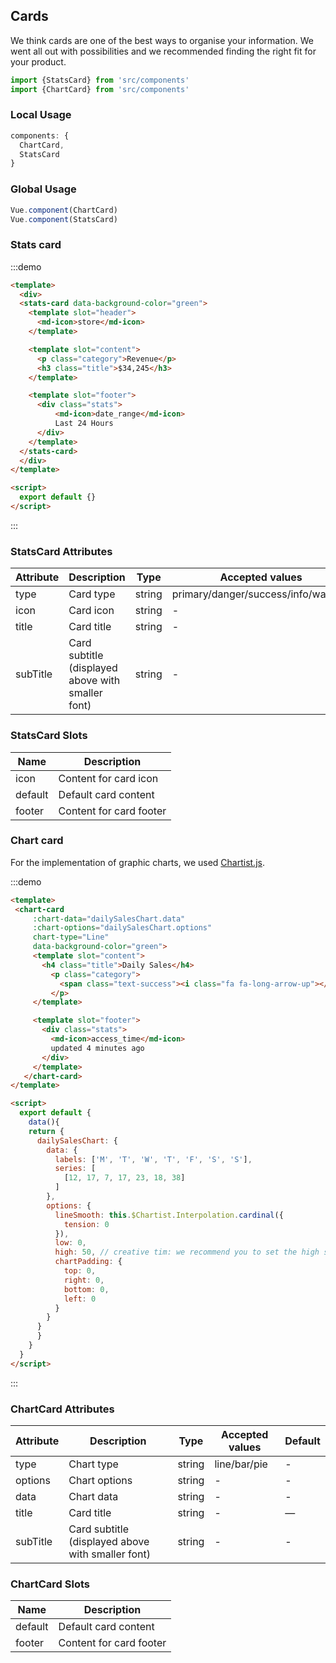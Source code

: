 ## Cards

We think cards are one of the best ways to organise your information. We went all out with possibilities and we recommended finding the right fit for your product.


```js
import {StatsCard} from 'src/components'
import {ChartCard} from 'src/components'
```

### Local Usage

```js
components: {
  ChartCard,
  StatsCard
}
```

### Global Usage

```js
Vue.component(ChartCard)
Vue.component(StatsCard)
```

<script>
module.exports = {
  data() {
   return {
    dailySalesChart: {
          data: {
            labels: ['M', 'T', 'W', 'T', 'F', 'S', 'S'],
            series: [
              [12, 17, 7, 17, 23, 18, 38]
            ]
          },
          options: {
            low: 0,
            high: 50, // creative tim: we recommend you to set the high sa the biggest value + something for a better look
            chartPadding: {
              top: 0,
              right: 0,
              bottom: 0,
              left: 0
            }
          }
        }
   }
  }
}
</script>

### Stats card

:::demo
```html
<template>
  <div>
  <stats-card data-background-color="green">
    <template slot="header">
      <md-icon>store</md-icon>
    </template>

    <template slot="content">
      <p class="category">Revenue</p>
      <h3 class="title">$34,245</h3>
    </template>

    <template slot="footer">
      <div class="stats">
          <md-icon>date_range</md-icon>
          Last 24 Hours
      </div>
    </template>
  </stats-card>
  </div>
</template>

<script>
  export default {}
</script>
```
:::

### StatsCard Attributes
| Attribute      | Description    | Type      | Accepted values       | Default   |
|---------- |-------- |---------- |-------------  |-------- |
| type     | Card type   | string  |   primary/danger/success/info/warning        |     primary     |
| icon     | Card icon   | string  |   -        |     -     |
| title     | Card title   | string  |   -        |     —     |
| subTitle     | Card subtitle (displayed above with smaller font)  | string  |      -        |     -     |

### StatsCard Slots
| Name | Description |
|---------- |-------- |
|  icon  | Content for card icon |
|  default  | Default card content |
|  footer  | Content for card footer |


### Chart card

For the implementation of graphic charts, we used [Chartist.js](https://gionkunz.github.io/chartist-js/).

:::demo
```html
<template>
 <chart-card
     :chart-data="dailySalesChart.data"
     :chart-options="dailySalesChart.options"
     chart-type="Line"
     data-background-color="green">
     <template slot="content">
       <h4 class="title">Daily Sales</h4>
         <p class="category">
           <span class="text-success"><i class="fa fa-long-arrow-up"></i> 55% </span> increase in today sales.
         </p>
     </template>

     <template slot="footer">
       <div class="stats">
         <md-icon>access_time</md-icon>
         updated 4 minutes ago
       </div>
     </template>
   </chart-card>
</template>

<script>
  export default {
    data(){
    return {
      dailySalesChart: {
        data: {
          labels: ['M', 'T', 'W', 'T', 'F', 'S', 'S'],
          series: [
            [12, 17, 7, 17, 23, 18, 38]
          ]
        },
        options: {
          lineSmooth: this.$Chartist.Interpolation.cardinal({
            tension: 0
          }),
          low: 0,
          high: 50, // creative tim: we recommend you to set the high sa the biggest value + something for a better look
          chartPadding: {
            top: 0,
            right: 0,
            bottom: 0,
            left: 0
          }
        }
      }
      }
    }
  }
</script>
```
:::

### ChartCard Attributes
| Attribute      | Description    | Type      | Accepted values       | Default   |
|---------- |-------- |---------- |-------------  |-------- |
| type     | Chart type   | string  |   line/bar/pie        |    -     |
| options     | Chart options   | string  |   -        |    -     |
| data     | Chart data   | string  |   -        |    -     |
| title     | Card title   | string  |   -       |     —     |
| subTitle     | Card subtitle (displayed above with smaller font)  | string  |      -        |     -     |

### ChartCard Slots
| Name | Description |
|---------- |-------- |
|  default  | Default card content |
|  footer  | Content for card footer |
